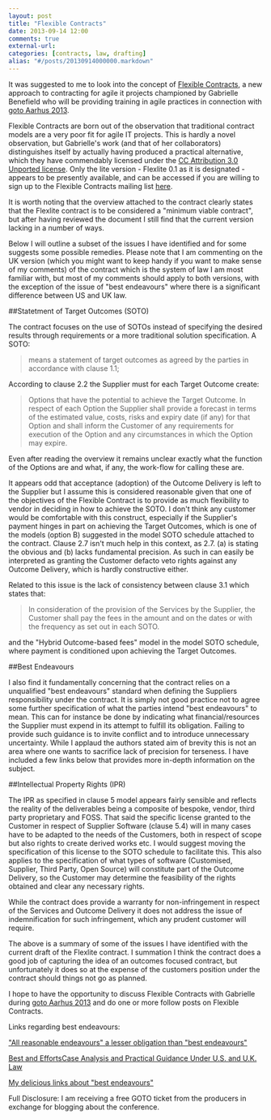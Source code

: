 ```yaml
---
layout: post
title: "Flexible Contracts"
date: 2013-09-14 12:00
comments: true
external-url:
categories: [contracts, law, drafting]
alias: "#/posts/20130914000000.markdown"
---
```

It was suggested to me to look into the concept of [Flexible Contracts](http://flexiblecontracts.com/), a new approach to contracting for agile it projects championed by Gabrielle Benefield who will be providing training in agile practices in connection with [goto Aarhus 2013](http://gotocon.com/aarhus-2013/).

Flexible Contracts are born out of the observation that traditional contract models are a very poor fit for agile IT projects. This is hardly a novel observation, but Gabrielle's work (and that of her collaborators) distinguishes itself by actually having produced a practical alternative, which they have commendably licensed under the [CC Attribution 3.0 Unported license](http://creativecommons.org/licenses/by/3.0/). Only the lite version - Flexlite 0.1 as it is designated - appears to be presently available, and can be accessed if you are willing to sign up to the Flexible Contracts mailing list [here](http://flexiblecontracts.com/list/).

It is worth noting that the overview attached to the contract clearly states that the Flexlite contract is to be considered a "minimum viable contract", but after having reviewed the document I still find that the current version lacking in a number of ways.

Below I will outline a subset of the issues I have identified and for some suggests some possible remedies. Please note that I am commenting on the UK version (which you might want to keep handy if you want to make sense of my comments) of the contract which is the system of law I am most familiar with, but most of my comments should apply to both versions, with the exception of the issue of "best endeavours" where there is a significant difference between US and UK law.

##Statetment of Target Outcomes (SOTO)

The contract focuses on the use of SOTOs instead of specifying the desired results through requirements or a more traditional solution specification. A SOTO:

> means a statement of target outcomes as agreed by the parties in accordance with clause 1.1;

According to clause 2.2 the Supplier must for each Target Outcome create:

> Options that have the potential to achieve the Target Outcome.  In respect of each Option the Supplier shall provide a forecast in terms of the estimated value, costs, risks and expiry date (if any) for that Option and shall inform the Customer of any requirements for execution of the Option and any circumstances in which the Option may expire.

Even after reading the overview it remains unclear exactly what the function of the Options are and what, if any, the work-flow for calling these are.

It appears odd that acceptance (adoption) of the Outcome Delivery is left to the Supplier but I assume this is considered reasonable given that one of the objectives of the Flexible Contract is to provide as much flexibility to vendor in deciding in how to achieve the SOTO. I don't think any customer would be comfortable with this construct, especially if the Supplier's payment hinges in part on achieving the Target Outcomes, which is one of the models (option B) suggested in the model SOTO schedule attached to the contract. Clause 2.7 isn't much help in this context, as 2.7. (a) is stating the obvious and (b) lacks fundamental precision. As such in can easily be interpreted as granting the Customer defacto veto rights against any Outcome Delivery, which is hardly constructive either.

Related to this issue is the lack of consistency between clause 3.1 which states that:

> In consideration of the provision of the Services by the Supplier, the Customer shall pay the fees in the amount and on the dates or with the frequency as set out in each SOTO.

and the "Hybrid Outcome-based fees" model in the model SOTO schedule, where payment is conditioned upon achieving the Target Outcomes.

##Best Endeavours

I also find it fundamentally concerning that the contract relies on a unqualified "best endeavours" standard when defining the Suppliers responsibility under the contract. It is simply not good practice not to agree some further specification of what the parties intend "best endeavours" to mean. This can for instance be done by indicating what financial/resources the Supplier must expend in its attempt to fulfill its obligation. Failing to provide such guidance is to invite conflict and to introduce unnecessary uncertainty. While I applaud the authors stated aim of brevity this is not an area where one wants to sacrifice lack of precision for terseness. I have included a few links below that provides more in-depth information on the subject.

##Intellectual Property Rights (IPR)

The IPR as specified in clause 5 model appears fairly sensible and reflects the reality of the deliverables being a composite of bespoke, vendor, third party proprietary and FOSS. That said the specific license granted to the Customer in respect of Supplier Software (clause 5.4) will in many cases have to be adapted to the needs of the Customers, both in respect of scope but also rights to create derived works etc. I would suggest moving the specification of this license to the SOTO schedule to facilitate this. This also applies to the specification of what types of software (Customised, Supplier, Third Party, Open Source) will constitute part of the Outcome Delivery, so the Customer may determine the feasibility of the rights obtained and clear any necessary rights.

While the contract does provide a warranty for non-infringement in respect of the Services and Outcome Delivery it does not address the issue of indemnification for such infringement, which any prudent customer will require.

The above is a summary of some of the issues I have identified with the current draft of the Flexlite contract. I summation I think the contract does a good job of capturing the idea of an outcomes focused contract, but unfortunately it does so at the expense of the customers position under the contract should things not go as planned.

I hope to have the opportunity to discuss Flexible Contracts with Gabrielle during [goto Aarhus 2013](http://gotocon.com/aarhus-2013/) and do one or more follow posts on Flexible Contracts.

Links regarding best endeavours:

["All reasonable endeavours" a lesser obligation than "best endeavours"](http://www.ashfords.co.uk/news/reasonable_endeavours_aug10)

[Best and EffortsCase Analysis and Practical Guidance Under U.S. and U.K. Law](http://www.jonesday.com/best-efforts-and-endeavourscase-analysis-and-practical-guidance-under-us-and-uk-law-07-30-2007/)

[My delicious links about "best endeavours"](https://delicious.com/flatspace/endeavours)

Full Disclosure:  I am receiving a free GOTO ticket from the producers in exchange for blogging about the conference.
